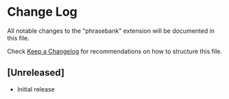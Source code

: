 # Change Log
All notable changes to the "phrasebank" extension will be documented in this file.

Check [Keep a Changelog](http://keepachangelog.com/) for recommendations on how to structure this file.

## [Unreleased]
- Initial release